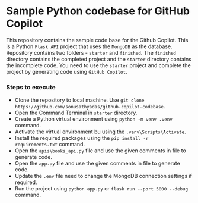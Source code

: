 # Sample Python codebase for GitHub Copilot

This repository contains the sample code base for the Github Copilot. This is a Python `Flask API` project that uses the `MongoDB` as the database. Repository contains two folders - `starter` and `finished`. The `finished` directory contains the completed project and the `starter` directory contains the incomplete code. You need to use the `starter` project and complete the project by generating code using `GitHub Copilot`.

### Steps to execute
- Clone the repository to local machine. Use `git clone https://github.com/sonusathyadas/github-copilot-codebase`.
- Open the Command Terminal in `starter` directory.
- Create a Python virtual environment using `python -m venv .venv` command.
- Activate the virtual environment bu using the `.venv\Scripts\Activate`.
- Install the required packages using the `pip install -r requirements.txt` command.
- Open the `apis\books_api.py` file and use the given comments in file to generate code.
- Open the `app.py` file and use the given comments in file to generate code.
- Update the `.env` file need to change the MongoDB connection settings if required.
- Run the project using `python app.py` or `flask run --port 5000 --debug` command. 